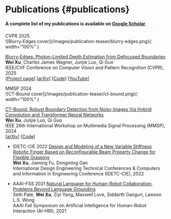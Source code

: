 # <i class="fa-solid fa-fw fa-file-lines" style="color: #bdd7ee"></i> Publications {#publications}

**A complete list of my publications is available on [Google Scholar](https://scholar.google.com/citations?user=Dc6Eq1cAAAAJ&hl=en)**.
<div style="border-bottom: 1px solid #f4f5f6; margin-bottom: .4em;"></div>

<!-- Blurry-edges -->
<div class='paper-box'>
<div class='paper-box-image'>
<div markdown="1">
<div class="badge-image">CVPR 2025</div>
![Blurry-Edges cover](/images/publication-teaser/blurry-edges.png){: width="100%" }
</div>
</div>
<div class='paper-box-text' markdown="1">

[Blurry-Edges: Photon-Limited Depth Estimation from Defocused Boundaries](https://arxiv.org/abs/2503.23606)<br>
**Wei Xu**, Charles James Wagner, Junjie Luo, Qi Guo<br>
IEEE/CVF Conference on Computer Vision and Pattern Recognition (CVPR), 2025<br>
[[Project page](https://blurry-edges.qiguo.org/)] [[arXiv](https://arxiv.org/abs/2503.23606)] [[Code](https://github.com/guo-research-group/Blurry-Edges)] [[YouTube](https://youtu.be/ZUqNXTuO0u8)]

</div>
</div>

<!-- CT-Bound -->
<div class='paper-box'>
<div class='paper-box-image'>
<div markdown="1">
<div class="badge-image">MMSP 2024</div>
![CT-Bound cover](/images/publication-teaser/ct-bound.png){: width="100%" }
</div>
</div>
<div class='paper-box-text' markdown="1">

[CT-Bound: Robust Boundary Detection from Noisy Images Via Hybrid Convolution and Transformer Neural Networks](https://ieeexplore.ieee.org/abstract/document/10743517)<br>
**Wei Xu**, Junjie Luo, Qi Guo<br>
IEEE 26th International Workshop on Multimedia Signal Processing (MMSP), 2024<br>
[[arXiv](https://arxiv.org/abs/2403.16494)] [[Code](https://github.com/guo-research-group/CT-Bound)]

</div>
</div>

- <span class="badge-text">IDETC-CIE 2022</span> [Design and Modeling of a New Variable Stiffness Robotic Finger Based on Reconfigurable Beam Property Change for Flexible Grasping](https://asmedigitalcollection.asme.org/IDETC-CIE/proceedings/IDETC-CIE2022/86281/V007T07A010/1150568)<br>
**Wei Xu**, Jiaming Fu, Dongming Gan<br>
International Design Engineering Technical Conferences & Computers and Information in Engineering Conference (IDETC-CIE), 2022

- <span class="badge-text">AAAI-FSS 2021</span> [Natural Language for Human-Robot Collaboration: Problems Beyond Language Grounding](https://arxiv.org/abs/2110.04441)<br>
Seth Pate, **Wei Xu**, Ziyi Yang, Maxwell Love, Siddarth Ganguri, Lawson L.S. Wong<br>
AAAI Fall Symposium on Artificial Intelligence for Human-Robot Interaction (AI-HRI), 2021